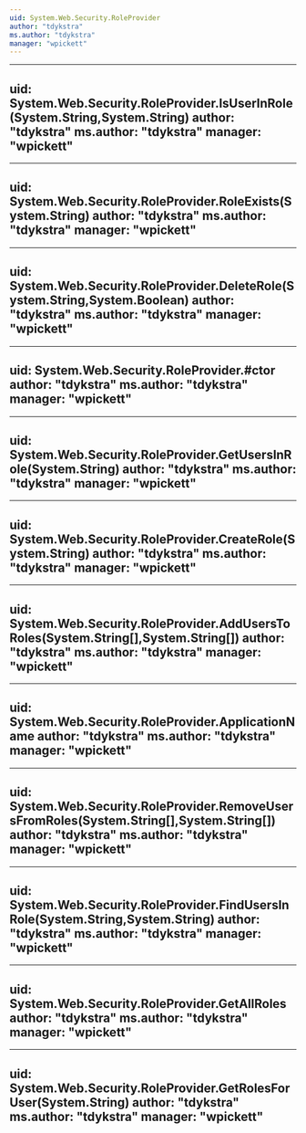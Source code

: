 ```yaml
---
uid: System.Web.Security.RoleProvider
author: "tdykstra"
ms.author: "tdykstra"
manager: "wpickett"
---
```


---
uid: System.Web.Security.RoleProvider.IsUserInRole(System.String,System.String)
author: "tdykstra"
ms.author: "tdykstra"
manager: "wpickett"
---

---
uid: System.Web.Security.RoleProvider.RoleExists(System.String)
author: "tdykstra"
ms.author: "tdykstra"
manager: "wpickett"
---

---
uid: System.Web.Security.RoleProvider.DeleteRole(System.String,System.Boolean)
author: "tdykstra"
ms.author: "tdykstra"
manager: "wpickett"
---

---
uid: System.Web.Security.RoleProvider.#ctor
author: "tdykstra"
ms.author: "tdykstra"
manager: "wpickett"
---

---
uid: System.Web.Security.RoleProvider.GetUsersInRole(System.String)
author: "tdykstra"
ms.author: "tdykstra"
manager: "wpickett"
---

---
uid: System.Web.Security.RoleProvider.CreateRole(System.String)
author: "tdykstra"
ms.author: "tdykstra"
manager: "wpickett"
---

---
uid: System.Web.Security.RoleProvider.AddUsersToRoles(System.String[],System.String[])
author: "tdykstra"
ms.author: "tdykstra"
manager: "wpickett"
---

---
uid: System.Web.Security.RoleProvider.ApplicationName
author: "tdykstra"
ms.author: "tdykstra"
manager: "wpickett"
---

---
uid: System.Web.Security.RoleProvider.RemoveUsersFromRoles(System.String[],System.String[])
author: "tdykstra"
ms.author: "tdykstra"
manager: "wpickett"
---

---
uid: System.Web.Security.RoleProvider.FindUsersInRole(System.String,System.String)
author: "tdykstra"
ms.author: "tdykstra"
manager: "wpickett"
---

---
uid: System.Web.Security.RoleProvider.GetAllRoles
author: "tdykstra"
ms.author: "tdykstra"
manager: "wpickett"
---

---
uid: System.Web.Security.RoleProvider.GetRolesForUser(System.String)
author: "tdykstra"
ms.author: "tdykstra"
manager: "wpickett"
---
